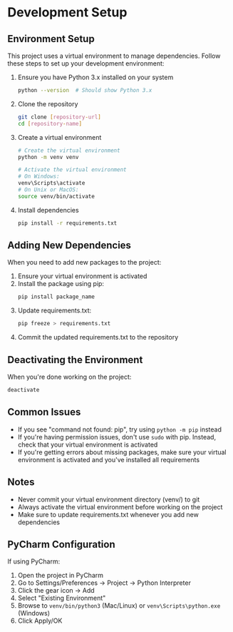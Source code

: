 # Development Setup

## Environment Setup
This project uses a virtual environment to manage dependencies. Follow these steps to set up your development environment:

1. Ensure you have Python 3.x installed on your system
   ```bash
   python --version  # Should show Python 3.x
   ```

2. Clone the repository
   ```bash
   git clone [repository-url]
   cd [repository-name]
   ```

3. Create a virtual environment
   ```bash
   # Create the virtual environment
   python -m venv venv

   # Activate the virtual environment
   # On Windows:
   venv\Scripts\activate
   # On Unix or MacOS:
   source venv/bin/activate
   ```

4. Install dependencies
   ```bash
   pip install -r requirements.txt
   ```

## Adding New Dependencies
When you need to add new packages to the project:

1. Ensure your virtual environment is activated
2. Install the package using pip:
   ```bash
   pip install package_name
   ```
3. Update requirements.txt:
   ```bash
   pip freeze > requirements.txt
   ```
4. Commit the updated requirements.txt to the repository

## Deactivating the Environment
When you're done working on the project:
```bash
deactivate
```

## Common Issues
- If you see "command not found: pip", try using `python -m pip` instead
- If you're having permission issues, don't use `sudo` with pip. Instead, check that your virtual environment is activated
- If you're getting errors about missing packages, make sure your virtual environment is activated and you've installed all requirements

## Notes
- Never commit your virtual environment directory (venv/) to git
- Always activate the virtual environment before working on the project
- Make sure to update requirements.txt whenever you add new dependencies


## PyCharm Configuration
If using PyCharm:
1. Open the project in PyCharm
2. Go to Settings/Preferences → Project → Python Interpreter
3. Click the gear icon → Add
4. Select "Existing Environment"
5. Browse to `venv/bin/python3` (Mac/Linux) or `venv\Scripts\python.exe` (Windows)
6. Click Apply/OK